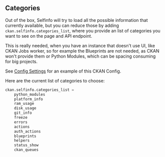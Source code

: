 ## Categories

Out of the box, Selfinfo will try to load all the possible information that currently available, but you can reduce those by adding `ckan.selfinfo.categories_list`, where you provide an list of categories you want to see on the page and API endpoint.

This is really needed, when you have an instance that doesn't use UI, like CKAN Jobs worker, so for example the Blueprints are not needed, as CKAN won't provide them or Python Modules, which can be spacing consuming for big projects.

See [Config Settings](config_settings.md) for an example of this CKAN Config.

Here are the current list of categories to choose:

``` py
ckan.selfinfo.categories_list =
    python_modules
    platform_info
    ram_usage
    disk_usage
    git_info
    freeze
    errors
    actions
    auth_actions
    blueprints
    helpers
    status_show
    ckan_queues
```